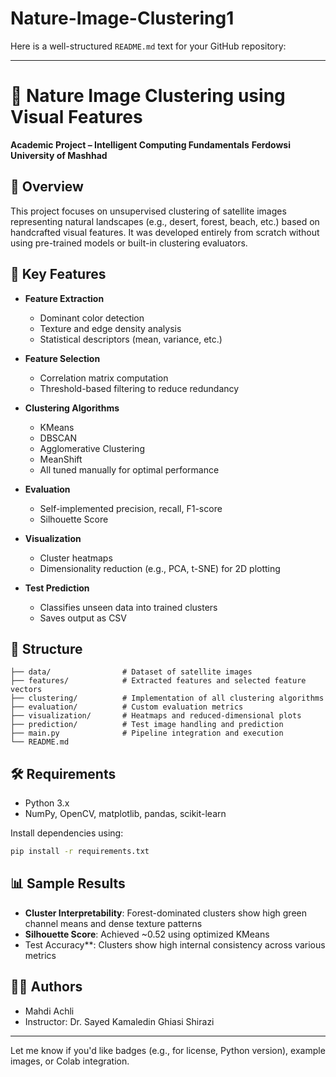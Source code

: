 # Nature-Image-Clustering1
Here is a well-structured `README.md` text for your GitHub repository:

---

# 🌿 Nature Image Clustering using Visual Features

**Academic Project – Intelligent Computing Fundamentals**
**Ferdowsi University of Mashhad**

## 📌 Overview

This project focuses on unsupervised clustering of satellite images representing natural landscapes (e.g., desert, forest, beach, etc.) based on handcrafted visual features. It was developed entirely from scratch without using pre-trained models or built-in clustering evaluators.

## 🚀 Key Features

* **Feature Extraction**

  * Dominant color detection
  * Texture and edge density analysis
  * Statistical descriptors (mean, variance, etc.)

* **Feature Selection**

  * Correlation matrix computation
  * Threshold-based filtering to reduce redundancy

* **Clustering Algorithms**

  * KMeans
  * DBSCAN
  * Agglomerative Clustering
  * MeanShift
  * All tuned manually for optimal performance

* **Evaluation**

  * Self-implemented precision, recall, F1-score
  * Silhouette Score

* **Visualization**

  * Cluster heatmaps
  * Dimensionality reduction (e.g., PCA, t-SNE) for 2D plotting

* **Test Prediction**

  * Classifies unseen data into trained clusters
  * Saves output as CSV

## 📁 Structure

```
├── data/                # Dataset of satellite images
├── features/            # Extracted features and selected feature vectors
├── clustering/          # Implementation of all clustering algorithms
├── evaluation/          # Custom evaluation metrics
├── visualization/       # Heatmaps and reduced-dimensional plots
├── prediction/          # Test image handling and prediction
├── main.py              # Pipeline integration and execution
└── README.md
```

## 🛠️ Requirements

* Python 3.x
* NumPy, OpenCV, matplotlib, pandas, scikit-learn

Install dependencies using:

```bash
pip install -r requirements.txt
```

## 📊 Sample Results

* **Cluster Interpretability**: Forest-dominated clusters show high green channel means and dense texture patterns
* **Silhouette Score**: Achieved \~0.52 using optimized KMeans
* Test Accuracy**: Clusters show high internal consistency across various metrics

## 👨‍💻 Authors

* Mahdi Achli
* Instructor: Dr. Sayed Kamaledin Ghiasi Shirazi

---

Let me know if you'd like badges (e.g., for license, Python version), example images, or Colab integration.
